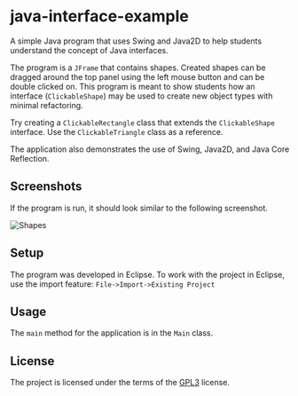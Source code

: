 # java-interface-example

A simple Java program that uses Swing and Java2D to help students
understand the concept of Java interfaces.

The program is a `JFrame` that contains shapes. Created shapes can be
dragged around the top panel using the left mouse button and can be
double clicked on. This program is meant to show students how an
interface (`ClickableShape`) may be used to create new object types with
minimal refactoring.

Try creating a `ClickableRectangle` class that extends the
`ClickableShape` interface.  Use the `ClickableTriangle` class as a
reference.

The application also demonstrates the use of Swing, Java2D, and Java
Core Reflection.

## Screenshots

If the program is run, it should look similar to the following screenshot.

![Shapes](https://raw.githubusercontent.com/wiki/markroyer/java-interface-example/shapes.png
"Shapes Interface Example")

## Setup

The program was developed in Eclipse.  To work with the project in
Eclipse, use the import feature: `File->Import->Existing Project`

## Usage

The `main` method for the application is in the `Main` class.

## License

The project is licensed under the terms of the
[GPL3](https://www.gnu.org/licenses/gpl-3.0.en.html) license.